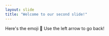 ```yaml
---
layout: slide
title: "Welcome to our second slide!"
---
```

 Here's the emoji :money_mouth_face:
 Use the left arrow to go back!
